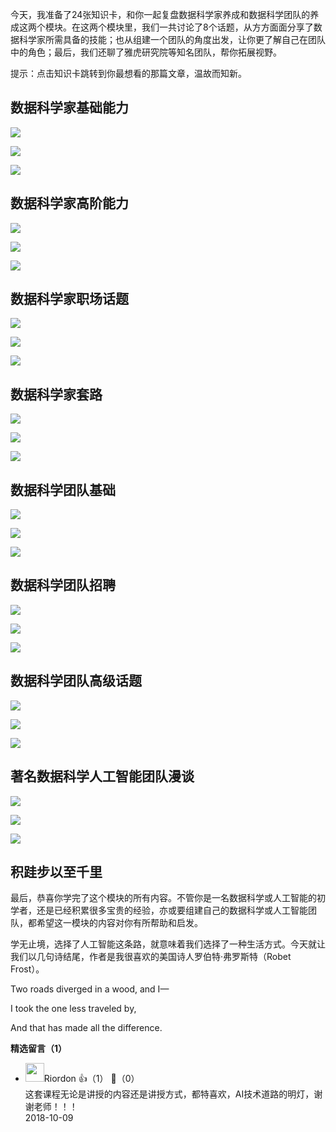 今天，我准备了24张知识卡，和你一起复盘数据科学家养成和数据科学团队的养成这两个模块。在这两个模块里，我们一共讨论了8个话题，从方方面面分享了数据科学家所需具备的技能；也从组建一个团队的角度出发，让你更了解自己在团队中的角色；最后，我们还聊了雅虎研究院等知名团队，帮你拓展视野。

提示：点击知识卡跳转到你最想看的那篇文章，温故而知新。

## 数据科学家基础能力

[![](https://static001.geekbang.org/resource/image/77/ac/77d37005073f805e73268446179428ac.jpg?wh=1142%2A510)](https://time.geekbang.org/column/article/308)

[![](https://static001.geekbang.org/resource/image/d0/de/d0d025f6b77fb6aeebcf57e7e97a02de.jpg?wh=1141%2A529)](https://time.geekbang.org/column/article/311)

[![](https://static001.geekbang.org/resource/image/b1/ec/b138ca051e5f0d29727d062892c617ec.jpg?wh=1139%2A502)](https://time.geekbang.org/column/article/316)

## 数据科学家高阶能力

[![](https://static001.geekbang.org/resource/image/35/5d/35d8e298059c06428012c2a3ce725e5d.jpg?wh=1139%2A515)](https://time.geekbang.org/column/article/382)

[![](https://static001.geekbang.org/resource/image/79/29/7995ddec3b3e68ed5afb66989868af29.jpg?wh=1143%2A541)](https://time.geekbang.org/column/article/385)

[![](https://static001.geekbang.org/resource/image/7a/e6/7a2b68019dc09fd52321e614e3bf90e6.jpg?wh=1143%2A461)](https://time.geekbang.org/column/article/388)

## 数据科学家职场话题

[![](https://static001.geekbang.org/resource/image/62/d9/62fcfe490d4662d5c1098b17639d63d9.jpg?wh=1142%2A518)](https://time.geekbang.org/column/article/2504)

[![](https://static001.geekbang.org/resource/image/1e/a7/1ed45672efb5e31ff5d17286e76566a7.jpg?wh=1141%2A534)](https://time.geekbang.org/column/article/2565)

[![](https://static001.geekbang.org/resource/image/b6/66/b67542b632fe4f1c74e08f25bc009b66.jpg?wh=1143%2A498)](https://time.geekbang.org/column/article/2625)

## 数据科学家套路

[![](https://static001.geekbang.org/resource/image/f8/9c/f8b466ed45fe7fbf75f212963a4fe39c.jpg?wh=1142%2A516)](https://time.geekbang.org/column/article/10801)

[![](https://static001.geekbang.org/resource/image/cf/eb/cf35a602d9f2098a811d84b967fe82eb.jpg?wh=1139%2A541)](https://time.geekbang.org/column/article/10972)

[![](https://static001.geekbang.org/resource/image/13/92/1346bc162e74628b092a17a68ccc5d92.jpg?wh=1144%2A500)](https://time.geekbang.org/column/article/11307)

## 数据科学团队基础

[![](https://static001.geekbang.org/resource/image/59/8a/59dd0b56af51be5fc0d555bcb917e88a.jpg?wh=1142%2A516)](https://time.geekbang.org/column/article/13471)

[![](https://static001.geekbang.org/resource/image/2d/06/2d2d84f857385eca986259266baa9f06.jpg?wh=1145%2A595)](https://time.geekbang.org/column/article/13665)

[![](https://static001.geekbang.org/resource/image/69/9c/6937b4105045252168b7f17911aaf69c.jpg?wh=1140%2A500)](https://time.geekbang.org/column/article/13816)

## 数据科学团队招聘

[![](https://static001.geekbang.org/resource/image/6c/0c/6cae27e473c86e9f92a3c2552a22a80c.jpg?wh=1136%2A517)](https://time.geekbang.org/column/article/3261)

[![](https://static001.geekbang.org/resource/image/86/34/8603206014689249a8062387d84c7e34.jpg?wh=1143%2A588)](https://time.geekbang.org/column/article/3361)

[![](https://static001.geekbang.org/resource/image/ab/ae/ab015415d9b2b5ab2a448e2e5eae02ae.jpg?wh=1136%2A499)](https://time.geekbang.org/column/article/3614)

## 数据科学团队高级话题

[![](https://static001.geekbang.org/resource/image/f5/f3/f5d35ee1d6aeb18c6a252db42215faf3.jpg?wh=1140%2A521)](https://time.geekbang.org/column/article/156)

[![](https://static001.geekbang.org/resource/image/a1/e3/a11e61cf408dd59e11f7e8f2a407a7e3.jpg?wh=1143%2A590)](https://time.geekbang.org/column/article/3744)

[![](https://static001.geekbang.org/resource/image/bd/fd/bd16eef4d26c147ee731eb50d5d604fd.jpg?wh=1141%2A507)](https://time.geekbang.org/column/article/3909)

## 著名数据科学人工智能团队漫谈

[![](https://static001.geekbang.org/resource/image/00/ad/00d19818186b073dab6b0a248b24a8ad.jpg?wh=1140%2A520)](https://time.geekbang.org/column/article/379)

[![](https://static001.geekbang.org/resource/image/8b/60/8b808afc90cad6fd25f6280ef180ef60.jpg?wh=1140%2A588)](https://time.geekbang.org/column/article/40617)

[![](https://static001.geekbang.org/resource/image/30/50/30336b4409f71aef67c710bafd5f0e50.jpg?wh=1143%2A502)](https://time.geekbang.org/column/article/40765)

## 积跬步以至千里

最后，恭喜你学完了这个模块的所有内容。不管你是一名数据科学或人工智能的初学者，还是已经积累很多宝贵的经验，亦或要组建自己的数据科学或人工智能团队，都希望这一模块的内容对你有所帮助和启发。

学无止境，选择了人工智能这条路，就意味着我们选择了一种生活方式。今天就让我们以几句诗结尾，作者是我很喜欢的美国诗人罗伯特·弗罗斯特（Robet Frost）。

Two roads diverged in a wood, and I—

I took the one less traveled by,

And that has made all the difference.
<div><strong>精选留言（1）</strong></div><ul>
<li><img src="https://static001.geekbang.org/account/avatar/00/11/34/49/6b27feb1.jpg" width="30px"><span>Riordon</span> 👍（1） 💬（0）<div>这套课程无论是讲授的内容还是讲授方式，都特喜欢，AI技术道路的明灯，谢谢老师！！！</div>2018-10-09</li><br/>
</ul>